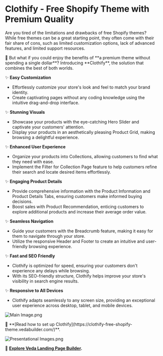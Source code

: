 # Clothify - Free Shopify Theme with Premium Quality

Are you tired of the limitations and drawbacks of free Shopify themes? While free themes can be a great starting point, they often come with their fair share of cons, such as limited customization options, lack of advanced features, and limited support resources.

<aside>
📢 But what if you could enjoy the benefits of **a premium theme without spending a single dollar**? Introducing **Clothify**, the solution that combines the best of both worlds.

</aside>

✨ **Easy Customization**

- Effortlessly customize your store's look and feel to match your brand identity.
- Create captivating pages without any coding knowledge using the intuitive drag-and-drop interface.

✨ **Stunning Visuals**

- Showcase your products with the eye-catching Hero Slider and captivate your customers' attention.
- Display your products in an aesthetically pleasing Product Grid, making browsing a delightful experience.

✨ **Enhanced User Experience**

- Organize your products into Collections, allowing customers to find what they need with ease.
- Implement the Filter for Collection Page feature to help customers refine their search and locate desired items effortlessly.

✨ **Engaging Product Details**

- Provide comprehensive information with the Product Information and Product Details Tabs, ensuring customers make informed buying decisions.
- Boost sales with Product Recommendation, enticing customers to explore additional products and increase their average order value.

✨ **Seamless Navigation**

- Guide your customers with the Breadcrumb feature, making it easy for them to navigate through your store.
- Utilize the responsive Header and Footer to create an intuitive and user-friendly browsing experience.

✨ **Fast and SEO Friendly**

- Clothify is optimized for speed, ensuring your customers don't experience any delays while browsing.
- With its SEO-friendly structure, Clothify helps improve your store's visibility in search engine results.

✨ **Responsive to All Devices**

- Clothify adapts seamlessly to any screen size, providing an exceptional user experience across desktop, tablet, and mobile devices.

![Main Image.png](https://cdn.shopify.com/s/files/1/0765/2841/9091/files/Clothify-Shopify-theme-features-1536x960.png?v=1685588520)


<aside>
📝  **[Read how to set up Clothify](https://clothify-free-shopify-theme.vedabuilder.com/)**. 
</aside>




![Presentational Images.png](https://cdn.shopify.com/s/files/1/0765/2841/9091/files/Clothify-and-Veda.png?v=1685588461)


<aside>
  
🚀 **[Explore Veda Landing Page Builder](https://apps.shopify.com/veda-page-builder?utm_source=clothify&utm_medium=github).**

</aside>
